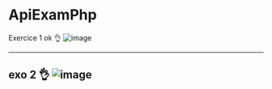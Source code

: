 # ApiExamPhp
Exercice 1 ok 👌
![image](https://github.com/nhoss6/ApiExamPhp/assets/62094515/885e2d87-8a5e-4318-af89-cd9de14063c2)

-------------------------------------------------------------------------------------------------------------
exo 2 👌
![image](https://github.com/nhoss6/ApiExamPhp/assets/62094515/3cc25468-63d5-411b-bf28-20a7a4d80e9e)
-------------------------------------------------------------------------------------------------------------

